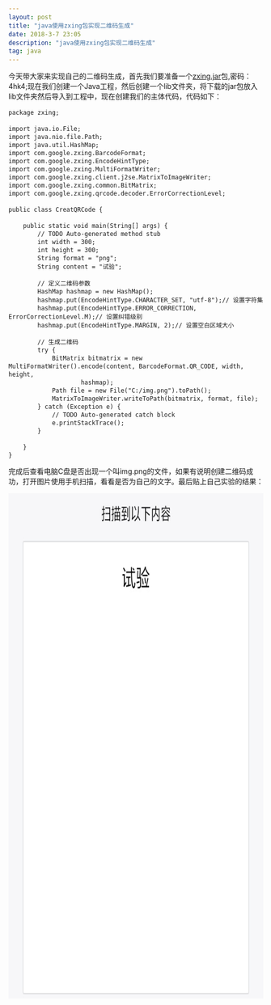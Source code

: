 ```yaml
---
layout: post
title: "java使用zxing包实现二维码生成"
date: 2018-3-7 23:05
description: "java使用zxing包实现二维码生成"
tag: java
---
```



今天带大家来实现自己的二维码生成，首先我们要准备一个[zxing.jar](https://pan.baidu.com/s/1qCXbYtZi-aHHaItqXjplCQ)包,密码：4hk4;现在我们创建一个Java工程，然后创建一个lib文件夹，将下载的jar包放入lib文件夹然后导入到工程中，现在创建我们的主体代码，代码如下：

```
package zxing;

import java.io.File;
import java.nio.file.Path;
import java.util.HashMap;
import com.google.zxing.BarcodeFormat;
import com.google.zxing.EncodeHintType;
import com.google.zxing.MultiFormatWriter;
import com.google.zxing.client.j2se.MatrixToImageWriter;
import com.google.zxing.common.BitMatrix;
import com.google.zxing.qrcode.decoder.ErrorCorrectionLevel;

public class CreatQRCode {

	public static void main(String[] args) {
		// TODO Auto-generated method stub
		int width = 300;
		int height = 300;
		String format = "png";
		String content = "试验";

		// 定义二维码参数
		HashMap hashmap = new HashMap();
		hashmap.put(EncodeHintType.CHARACTER_SET, "utf-8");// 设置字符集
		hashmap.put(EncodeHintType.ERROR_CORRECTION, ErrorCorrectionLevel.M);// 设置纠错级别
		hashmap.put(EncodeHintType.MARGIN, 2);// 设置空白区域大小

		// 生成二维码
		try {
			BitMatrix bitmatrix = new MultiFormatWriter().encode(content, BarcodeFormat.QR_CODE, width, height,
					hashmap);
			Path file = new File("C:/img.png").toPath();
			MatrixToImageWriter.writeToPath(bitmatrix, format, file);
		} catch (Exception e) {
			// TODO Auto-generated catch block
			e.printStackTrace();
		}

	}
}
```

完成后查看电脑C盘是否出现一个叫img.png的文件，如果有说明创建二维码成功，打开图片使用手机扫描，看看是否为自己的文字。最后贴上自己实验的结果：
<div align="center">
	<img src="/images/image/QR Code.png" height="1000" width="1000" />
</div>
